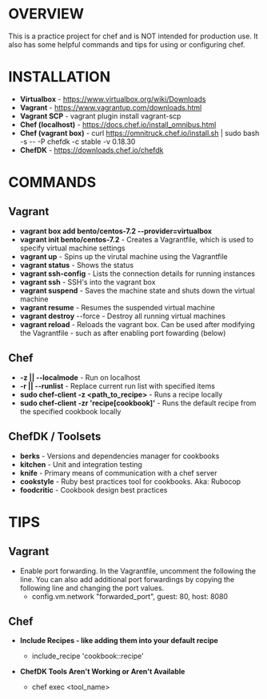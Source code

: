 # OVERVIEW

This is a practice project for chef and is NOT intended for production use. It also has some helpful commands and tips for using or configuring chef.

# INSTALLATION
* **Virtualbox** - https://www.virtualbox.org/wiki/Downloads
* **Vagrant** - https://www.vagrantup.com/downloads.html
* **Vagrant SCP** - vagrant plugin install vagrant-scp
* **Chef (localhost)** - https://docs.chef.io/install_omnibus.html
* **Chef (vagrant box)** - curl https://omnitruck.chef.io/install.sh | sudo bash -s -- -P chefdk -c stable -v 0.18.30
* **ChefDK** - https://downloads.chef.io/chefdk 

# COMMANDS

## Vagrant
* **vagrant box add bento/centos-7.2 --provider=virtualbox**
* **vagrant init bento/centos-7.2** - Creates a Vagrantfile, which is used to specify virtual machine settings
* **vagrant up** - Spins up the virutal machine using the Vagrantfile
* **vagrant status** - Shows the status
* **vagrant ssh-config** - Lists the connection details for running instances
* **vagrant ssh** - SSH's into the vagrant box
* **vagrant suspend** - Saves the machine state and shuts down the virtual machine
* **vagrant resume** - Resumes the suspended virtual machine
* **vagrant destroy** --force - Destroy all running virtual machines
* **vagrant reload** - Reloads the vagrant box. Can be used after modifying the Vagrantfile - such as after enabling port fowarding (below)

## Chef
* **-z || --localmode** - Run on localhost
* **-r || --runlist** - Replace current run list with specified items
* **sudo chef-client -z <path_to_recipe>** - Runs a recipe locally
* **sudo chef-client -zr 'recipe[cookbook]'** - Runs the default recipe from the specified cookbook locally

## ChefDK / Toolsets
* **berks** - Versions and dependencies manager for cookbooks
* **kitchen** - Unit and integration testing
* **knife** - Primary means of communication with a chef server
* **cookstyle** - Ruby best practices tool for cookbooks. Aka: Rubocop
* **foodcritic** - Cookbook design best practices

# TIPS

## Vagrant

* Enable port forwarding. In the Vagrantfile, uncomment the following the line. You can also add additional port forwardings by copying the following line and changing the port values.
  * config.vm.network "forwarded_port", guest: 80, host: 8080

## Chef
* **Include Recipes - like adding them into your default recipe**
  * include_recipe 'cookbook::recipe'

* **ChefDK Tools Aren't Working or Aren't Available**
  * chef exec <tool_name>
